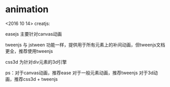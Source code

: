 # animation

<2016 10 14>
creatjs:

  easejs 主要针对canvas动画

  tweenjs 与 jstween 功能一样，提供用于所有元素上的补间动画，但tweenjs文档更全，推荐使用tweenjs

css3d 为针对div元素的3d引擎

ps：对于canvas动画，推荐ease
    对于一般元素动画，推荐tweenjs
    对于3d动画，推荐css3d + tweenjs

	
	